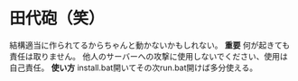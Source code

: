 # 田代砲（笑）
結構適当に作られてるからちゃんと動かないかもしれない。
**重要**
何が起きても責任は取りません。
他人のサーバーへの攻撃に使用しないでください、使用は自己責任。
**使い方**
install.bat開いてその次run.bat開けば多分使える。
